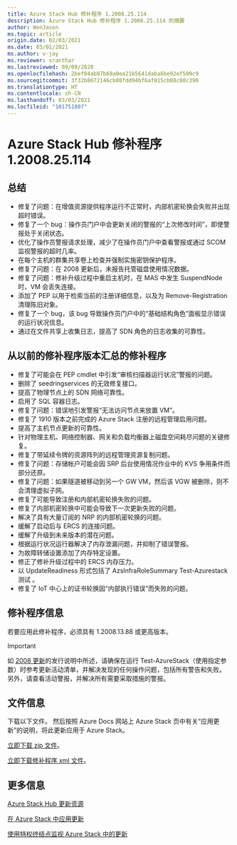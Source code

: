 ```yaml
---
title: Azure Stack Hub 修补程序 1.2008.25.114
description: Azure Stack Hub 修补程序 1.2008.25.114 的摘要
author: WenJason
ms.topic: article
origin.date: 02/03/2021
ms.date: 03/01/2021
ms.author: v-jay
ms.reviewer: sranthar
ms.lastreviewed: 09/09/2020
ms.openlocfilehash: 2bef04ab07b69a0ea21b5641daba6be92ef509c9
ms.sourcegitcommit: 3f32b8672146cb08fdd94bf6af015cb08c80c390
ms.translationtype: HT
ms.contentlocale: zh-CN
ms.lasthandoff: 03/03/2021
ms.locfileid: "101751807"
---
```

# <a name="azure-stack-hub-hotfix-1200825114"></a>Azure Stack Hub 修补程序 1.2008.25.114

## <a name="summary"></a>总结

- 修复了问题：在增值资源提供程序运行不正常时，内部机密轮换会失败并出现超时错误。
- 修复了一个 bug：操作员门户中会更新关闭的警报的“上次修改时间”，即使警报处于关闭状态。
- 优化了操作员警报请求处理，减少了在操作员门户中查看警报或通过 SCOM 监视警报的超时几率。
- 在每个主机的群集共享卷上检查并强制实施密钥保护程序。
- 修复了问题：在 2008 更新后，未报告托管磁盘使用情况数据。
- 修复了问题：修补升级过程中重启主机时，在 MAS 中发生 SuspendNode 时，VM 会丢失连接。
- 添加了 PEP 以用于检索当前的注册详细信息，以及为 Remove-Registration 清理陈旧对象。
- 修复了一个 bug，该 bug 导致操作员门户中的“基础结构角色”面板显示错误的运行状况信息。
- 通过在文件共享上收集日志，提高了 SDN 角色的日志收集的可靠性。

## <a name="fixes-rolled-up-from-previous-hotfix-releases"></a>从以前的修补程序版本汇总的修补程序

- 修复了可能会在 PEP cmdlet 中引发“审核扫描器运行状况”警报的问题。
- 删除了 seedringservices 的无效修复接口。
- 提高了物理节点上的 SDN 网络可靠性。
- 启用了 SQL 容器日志。
- 修复了问题：错误地引发警报“无法访问节点来放置 VM”。
- 修复了 1910 版本之前完成的 Azure Stack 注册的远程管理启用问题。
- 提高了主机节点更新的可靠性。
- 针对物理主机、网络控制器、网关和负载均衡器上磁盘空间耗尽问题的关键修复。
- 修复了带延续令牌的资源阵列的远程管理资源复制问题。
- 修复了问题：存储帐户可能会因 SRP 后台使用情况作业中的 KVS 争用条件而部分还原。
- 修复了问题：如果隧道被移动到另一个 GW VM，然后该 VGW 被删除，则不会清理虚拟子网。
- 修复了可能导致注册和内部机密轮换失败的问题。
- 修复了内部机密轮换中可能会导致下一次更新失败的问题。
- 解决了具有大量订阅的 NRP 的内部机密轮换的问题。
- 缓解了启动后与 ERCS 的连接问题。
- 缓解了升级到未来版本的潜在问题。
- 根据运行状况运行器解决了内存泄漏问题，并抑制了错误警报。
- 为故障转储设置添加了内存特定设置。
- 修正了修补升级过程中的 ERCS 内存压力。
- 以 UpdateReadiness 形式包括了 AzsInfraRoleSummary Test-Azurestack 测试 。
- 修复了 IoT 中心上的证书轮换因“内部执行错误”而失败的问题。

## <a name="hotfix-information"></a>修补程序信息

若要应用此修补程序，必须具有 1.2008.13.88 或更高版本。

> [!IMPORTANT]
> 如 [2008 更新](release-notes.md?view=azs-2008&preserve-view=true)的发行说明中所述，请确保在运行 Test-AzureStack（使用指定参数）时参考更新活动清单，并解决发现的任何操作问题，包括所有警告和失败。 另外，请查看活动警报，并解决所有需要采取措施的警报。

## <a name="file-information"></a>文件信息

下载以下文件。 然后按照 Azure Docs 网站上 Azure Stack 页中有关“应用更新”的说明，将此更新应用于 Azure Stack。

[立即下载 zip 文件](https://azurestackhub.azureedge.net/PR/download/MAS_HotFix_1.2008.25.114/HotFix/AzS_Update_1.2008.25.114.zip)。

[立即下载修补程序 xml 文件](https://azurestackhub.azureedge.net/PR/download/MAS_HotFix_1.2008.25.114/HotFix/metadata.xml)。

## <a name="more-information"></a>更多信息

[Azure Stack Hub 更新资源](azure-stack-updates.md)

[在 Azure Stack 中应用更新](azure-stack-apply-updates.md)

[使用特权终结点监视 Azure Stack 中的更新](azure-stack-monitor-update.md)